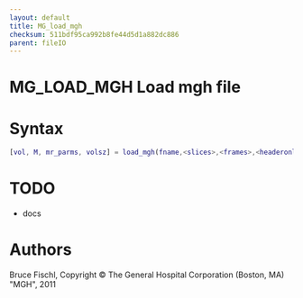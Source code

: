 ```yaml
---
layout: default
title: MG_load_mgh
checksum: 511bdf95ca992b8fe44d5d1a882dc886
parent: fileIO
---
```



 
# MG_LOAD_MGH Load mgh file
 
# Syntax
```matlab
[vol, M, mr_parms, volsz] = load_mgh(fname,<slices>,<frames>,<headeronly>)
```
 
# TODO
-  docs 
 
# Authors

Bruce Fischl, Copyright © The General Hospital Corporation (Boston, MA) "MGH", 2011

